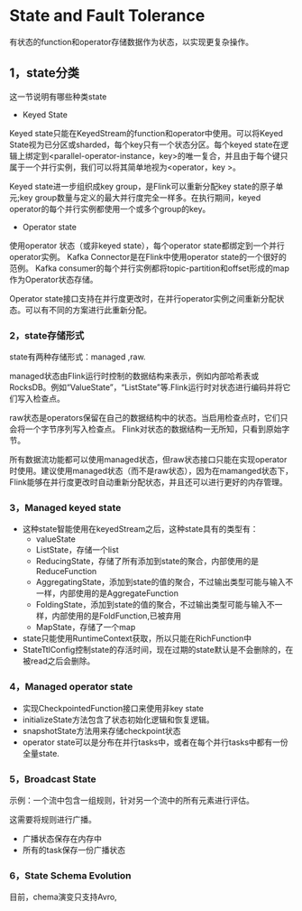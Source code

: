 # State and Fault Tolerance

有状态的function和operator存储数据作为状态，以实现更复杂操作。

## 1，state分类

这一节说明有哪些种类state

- Keyed State

Keyed state只能在KeyedStream的function和operator中使用。可以将Keyed State视为已分区或sharded，每个key只有一个状态分区。每个keyed state在逻辑上绑定到<parallel-operator-instance，key>的唯一复合，并且由于每个键只属于一个并行实例，我们可以将其简单地视为<operator，key >。

Keyed state进一步组织成key group，是Flink可以重新分配key state的原子单元;key group数量与定义的最大并行度完全一样多。在执行期间，keyed operator的每个并行实例都使用一个或多个group的key。

- Operator state

使用operator 状态（或非keyed state），每个operator state都绑定到一个并行operator实例。 Kafka Connector是在Flink中使用operator state的一个很好的范例。 Kafka consumer的每个并行实例都将topic-partition和offset形成的map作为Operator状态存储。

Operator state接口支持在并行度更改时，在并行operator实例之间重新分配状态。可以有不同的方案进行此重新分配。

### 2，state存储形式

state有两种存储形式：managed ,raw.

managed状态由Flink运行时控制的数据结构来表示，例如内部哈希表或RocksDB。例如“ValueState”，“ListState”等.Flink运行时对状态进行编码并将它们写入检查点。

raw状态是operators保留在自己的数据结构中的状态。当启用检查点时，它们只会将一个字节序列写入检查点。 Flink对状态的数据结构一无所知，只看到原始字节。

所有数据流功能都可以使用managed状态，但raw状态接口只能在实现operator时使用。建议使用managed状态（而不是raw状态），因为在mamanged状态下，Flink能够在并行度更改时自动重新分配状态，并且还可以进行更好的内存管理。

### 3，Managed keyed state

- 这种state智能使用在keyedStream之后，这种state具有的类型有：
  - valueState
  - ListState，存储一个list
  - ReducingState，存储了所有添加到state的聚合，内部使用的是ReduceFunction
  - AggregatingState，添加到state的值的聚合，不过输出类型可能与输入不一样，内部使用的是AggregateFunction
  - FoldingState，添加到state的值的聚合，不过输出类型可能与输入不一样，内部使用的是FoldFunction,已被弃用
  - MapState，存储了一个map
- state只能使用RuntimeContext获取，所以只能在RichFunction中
- StateTtlConfig控制state的存活时间，现在过期的state默认是不会删除的，在被read之后会删除。

### 4，Managed operator state

- 实现CheckpointedFunction接口来使用非key state
- initializeState方法包含了状态初始化逻辑和恢复逻辑。
- snapshotState方法用来存储checkpoint状态
- operator state可以是分布在并行tasks中，或者在每个并行tasks中都有一份全量state.

### 5，Broadcast State

示例：一个流中包含一组规则，针对另一个流中的所有元素进行评估。

这需要将规则进行广播。

- 广播状态保存在内存中
- 所有的task保存一份广播状态

### 6，State Schema Evolution

目前，chema演变只支持Avro,

